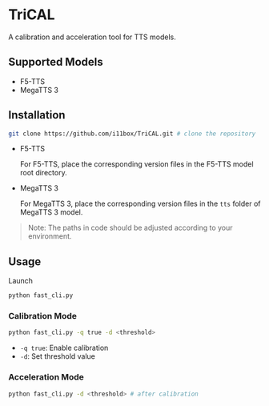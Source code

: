 # TriCAL 
A calibration and acceleration tool for TTS models.
## Supported Models
- F5-TTS
- MegaTTS 3

## Installation
```bash
git clone https://github.com/i11box/TriCAL.git # clone the repository
```

- F5-TTS
  
  For F5-TTS, place the corresponding version files in the F5-TTS model root directory.
- MegaTTS 3
  
  For MegaTTS 3, place the corresponding version files in the `tts` folder of MegaTTS 3 model.

> Note: The paths in code should be adjusted according to your environment.

## Usage
Launch
```bash
python fast_cli.py
```

### Calibration Mode
```bash
python fast_cli.py -q true -d <threshold>
```
- `-q true`: Enable calibration
- `-d`: Set threshold value

### Acceleration Mode
```bash
python fast_cli.py -d <threshold> # after calibration
```
